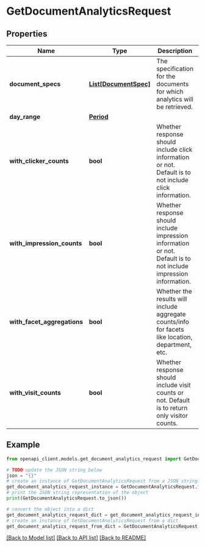 # GetDocumentAnalyticsRequest


## Properties

Name | Type | Description | Notes
------------ | ------------- | ------------- | -------------
**document_specs** | [**List[DocumentSpec]**](DocumentSpec.md) | The specification for the documents for which analytics will be retrieved. | 
**day_range** | [**Period**](Period.md) |  | 
**with_clicker_counts** | **bool** | Whether response should include click information or not. Default is to not include click information. | [optional] 
**with_impression_counts** | **bool** | Whether response should include impression information or not. Default is to not include impression information. | [optional] 
**with_facet_aggregations** | **bool** | Whether the results will include aggregate counts/info for facets like location, department, etc. | [optional] 
**with_visit_counts** | **bool** | Whether response should include visit counts or not. Default is to return only visitor counts. | [optional] 

## Example

```python
from openapi_client.models.get_document_analytics_request import GetDocumentAnalyticsRequest

# TODO update the JSON string below
json = "{}"
# create an instance of GetDocumentAnalyticsRequest from a JSON string
get_document_analytics_request_instance = GetDocumentAnalyticsRequest.from_json(json)
# print the JSON string representation of the object
print(GetDocumentAnalyticsRequest.to_json())

# convert the object into a dict
get_document_analytics_request_dict = get_document_analytics_request_instance.to_dict()
# create an instance of GetDocumentAnalyticsRequest from a dict
get_document_analytics_request_from_dict = GetDocumentAnalyticsRequest.from_dict(get_document_analytics_request_dict)
```
[[Back to Model list]](../README.md#documentation-for-models) [[Back to API list]](../README.md#documentation-for-api-endpoints) [[Back to README]](../README.md)


